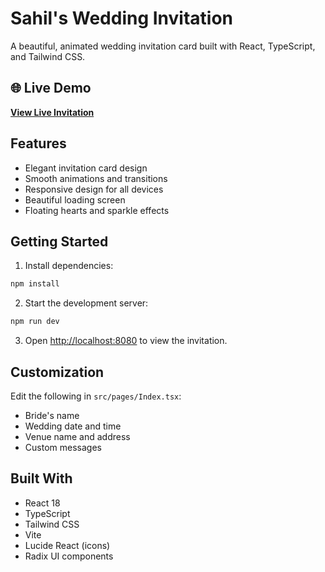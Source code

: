 # Sahil's Wedding Invitation

A beautiful, animated wedding invitation card built with React, TypeScript, and Tailwind CSS.

## 🌐 Live Demo

**[View Live Invitation](https://sahil-wedds-happily.vercel.app/)**

## Features

- Elegant invitation card design
- Smooth animations and transitions
- Responsive design for all devices
- Beautiful loading screen
- Floating hearts and sparkle effects

## Getting Started

1. Install dependencies:
```bash
npm install
```

2. Start the development server:
```bash
npm run dev
```

3. Open [http://localhost:8080](http://localhost:8080) to view the invitation.

## Customization

Edit the following in `src/pages/Index.tsx`:
- Bride's name
- Wedding date and time
- Venue name and address
- Custom messages

## Built With

- React 18
- TypeScript
- Tailwind CSS
- Vite
- Lucide React (icons)
- Radix UI components